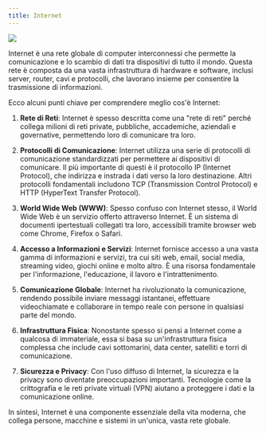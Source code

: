 ```yaml
---
title: Internet
---
```


![](/images/2.frontend/internet.png)

Internet è una rete globale di computer interconnessi che permette la comunicazione e lo scambio di dati tra dispositivi di tutto il mondo. Questa rete è composta da una vasta infrastruttura di hardware e software, inclusi server, router, cavi e protocolli, che lavorano insieme per consentire la trasmissione di informazioni.

Ecco alcuni punti chiave per comprendere meglio cos'è Internet:

1. **Rete di Reti**: Internet è spesso descritta come una "rete di reti" perché collega milioni di reti private, pubbliche, accademiche, aziendali e governative, permettendo loro di comunicare tra loro.

2. **Protocolli di Comunicazione**: Internet utilizza una serie di protocolli di comunicazione standardizzati per permettere ai dispositivi di comunicare. Il più importante di questi è il protocollo IP (Internet Protocol), che indirizza e instrada i dati verso la loro destinazione. Altri protocolli fondamentali includono TCP (Transmission Control Protocol) e HTTP (HyperText Transfer Protocol).

3. **World Wide Web (WWW)**: Spesso confuso con Internet stesso, il World Wide Web è un servizio offerto attraverso Internet. È un sistema di documenti ipertestuali collegati tra loro, accessibili tramite browser web come Chrome, Firefox o Safari.

4. **Accesso a Informazioni e Servizi**: Internet fornisce accesso a una vasta gamma di informazioni e servizi, tra cui siti web, email, social media, streaming video, giochi online e molto altro. È una risorsa fondamentale per l'informazione, l'educazione, il lavoro e l'intrattenimento.

5. **Comunicazione Globale**: Internet ha rivoluzionato la comunicazione, rendendo possibile inviare messaggi istantanei, effettuare videochiamate e collaborare in tempo reale con persone in qualsiasi parte del mondo.

6. **Infrastruttura Fisica**: Nonostante spesso si pensi a Internet come a qualcosa di immateriale, essa si basa su un'infrastruttura fisica complessa che include cavi sottomarini, data center, satelliti e torri di comunicazione.

7. **Sicurezza e Privacy**: Con l'uso diffuso di Internet, la sicurezza e la privacy sono diventate preoccupazioni importanti. Tecnologie come la crittografia e le reti private virtuali (VPN) aiutano a proteggere i dati e la comunicazione online.

In sintesi, Internet è una componente essenziale della vita moderna, che collega persone, macchine e sistemi in un'unica, vasta rete globale.